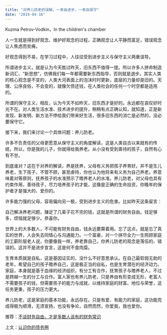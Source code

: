 ```yaml
---
title: "对养儿防老的误解，一来自进步，一来自保守"
date: "2019-04-16"
---
```


Kuzma Petrov-Vodkin，In the children's chamber

  

人一生就是得到好观念、维护好观念的过程，正确观念让人平静而富足，错误观念让人焦虑而贫瘠。

好观念得到不易，在学习过程中，人往往受到进步主义与保守主义两重误导。

所谓进步主义，就是认为今天胜过昨天，旧东西不值得一提。所以许多人拼命制造新词汇、“新思想”，仿佛我们每一年都需要新东西指导，否则就是退步。其实人类的核心观念是不变的，人类大河表面上的泡沫时时更新，底层的力量却是旧的。天理、公序良俗，不会变的，就像欠债还钱，在人类社会的任何一个时空都是适用的。

所谓的保守主义，相反，认为今天不如昨天，旧东西才是好的。永远都在哀叹好时光不在。对人类生活水准、技术进步的提升，稍稍有点正确认知，就知道，正是新发现、新发明、新方法不停给我们带来好生活，很多旧东西的消亡是必然的，没必要保守它。

接下来，我们来讨论一个具体问题：养儿防老。

许多不负责任的父母更愿意从保守主义的角度解读，这是人类自古以来就有的传统，所以，你是我的儿子，你就得给我养老。从小没有受到善待的孩子，自然有心有不甘。

到底谁对？这在于对养的解读，养是抚养，父母有义务把孩子养育好。并不是生儿养老，生下孩子，不管不顾，甚至虐待，你也认为他将来有义务为自己养老。养意味着对等原则，抚养孩子的水准预示了赡养老人的水准。养儿防老，对父母也具有约束作用，善待孩子，尽力培养孩子的才能，这像是正确的生命投资，你晚年的保护者才是强大的、爱你的。

许多能力强的父母，容易偏向另一极，受到进步主义的危害。比如昨天这条留言：

自己解决养老问题，赚足了几辈子花不完的钱，这就是所谓的财务自由。钱足够多，烦恼就足够少。恭喜你。

世界上的大多数人，不可能有财务自由，钱永远要算着用。忘了这点，就是忘了真实的世界，人会失去同情心与沟通能力。一个富豪，对一个拼尽全力一生照顾家庭的工薪阶层老人说，你要像我一样，养老靠自己，你养儿防老的观念是落伍的、错误的。这并不是进步宣言，这是何不食肉糜。

生育本质就是自私，这是基因证实的，没什么不好意思承认。在自己最软弱无助的老年，希望自己的孩子赡养自己，这是极正当的自私，也是生育潜在的经济动力。家庭，本身就是基于血缘的经济组织，有分工有合作，抚育孩子与赡养老人，不过是跨越一生的分工与合作。富人家也有养儿防老，只是养由有形变成无形，老富人不需要孩子的钱，但需要孩子的能力与成就，以维持家庭的财富、地位与荣誉，这任务更重，孩子的压力更大。

养儿防老，这是家庭的基本功能，永远存在。只是有爱、有能力的家庭，这功能完成得极为顺滑，无须宣扬，也没有争论，自然而然，你爱我，我也爱你。

  

推荐：[不谈财务自由，才是多数人该有的财务常识](http://mp.weixin.qq.com/s?__biz=MjM5NDU0Mjk2MQ==&mid=2651630968&idx=1&sn=8c2731da58dba8e9e81e7e6f97f991c2&chksm=bd7e29668a09a070e49376b7d170306fd6589c6d12f8c09b40b9483aec900f48f8eec59fcd66&scene=21#wechat_redirect)  

上文：[认识你的债务圈](http://mp.weixin.qq.com/s?__biz=MjM5NDU0Mjk2MQ==&mid=2651633204&idx=1&sn=1c9a922429aa3d31deb051ccb65f026d&chksm=bd7e322a8a09bb3c0ae06ae737eb0729735ae29d1aed5bfa1612af9e0a6cc86a9ba170a04ec6&scene=21#wechat_redirect)
